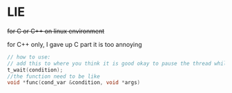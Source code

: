 # LIE
~~for C or C++ on linux environment~~

for C++ only, I gave up C part it is too annoying
```c++
// how to use:
// add this to where you think it is good okay to pause the thread while running
t_wait(condition);
//the function need to be like
void *func(cond_var &condition, void *args)
```
